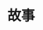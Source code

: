 ---
title: "故事"
menu:
  main:
    name: "故事"
    weight: 40
    #params:
    #SS  icon: "fas fa-tags"
---